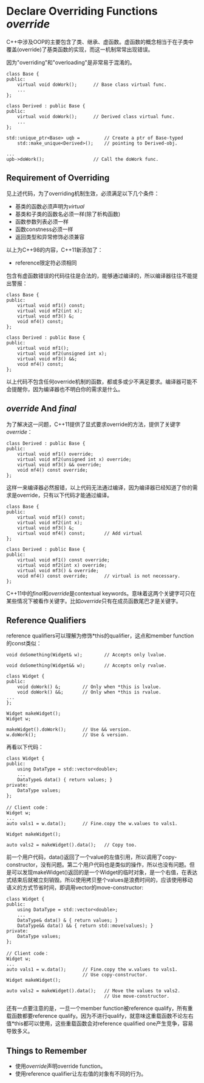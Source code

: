 # Declare Overriding Functions *override*

C++中涉及OOP的主要包含了类、继承、虚函数。虚函数的概念相当于在子类中覆盖(override)了基类函数的实现，而这一机制常常出现错误。

因为"overriding"和"overloading"是非常易于混淆的。

    class Base {
    public:
        virtual void doWork();      // Base class virtual func.
        ...
    };

    class Derived : public Base {
    public:
        virtual void doWork();      // Derived class virtual func.
        ...
    };

    std::unique_ptr<Base> uqb =         // Create a ptr of Base-typed
        std::make_unique<Derived>();    // pointing to Derived-obj.

    ...
    upb->doWork();                  // Call the doWork func.

## Requirement of Overriding

见上述代码，为了overriding机制生效，必须满足以下几个条件：

- 基类的函数必须声明为*virtual*
- 基类和子类的函数名必须一样(除了析构函数)
- 函数参数列表必须一样
- 函数constness必须一样
- 返回类型和异常修饰必须兼容

以上为C++98的内容，C++11新添加了：

- reference限定符必须相同 

包含有虚函数错误的代码往往是合法的，能够通过编译的，所以编译器往往不能提出警报：

    class Base {
    public:
        virtual void mf1() const;
        virtual void mf2(int x);
        virtual void mf3() &;
        void mf4() const;
    };

    class Derived : public Base {
    public:
        virtual void mf1();
        virtual void mf2(unsigned int x);
        virtual void mf3() &&;
        void mf4() const;
    };

以上代码不包含任何override机制的函数，都或多或少不满足要求。编译器可能不会提醒你，因为编译器也不明白你的需求是什么。

## *override* And *final*

为了解决这一问题，C++11提供了显式要求override的方法，提供了关键字*override*：

    class Derived : public Base {
    public:
        virtual void mf1() override;
        virtual void mf2(unsigned int x) override;
        virtual void mf3() && override;
        void mf4() const override;
    };

这样一来编译器必然报错，以上代码无法通过编译，因为编译器已经知道了你的需求是override，只有以下代码才能通过编译。

    class Base {
    public:
        virtual void mf1() const;
        virtual void mf2(int x);
        virtual void mf3() &;
        virtual void mf4() const;       // Add virtual
    };

    class Derived : public Base {
    public:
        virtual void mf1() const override;
        virtual void mf2(int x) override;
        virtual void mf3() & override;
        void mf4() const override;      // virtual is not necessary.
    };

C++11中的*final*和*override*是contextual keywords。意味着这两个关键字可只在某些情况下被看作关键字。比如*override*只有在成员函数尾巴才是关键字。

## Reference Qualifiers

reference qualifiers可以理解为修饰*this的qualifier，这点和member function的const类似：

    void doSomething(Widget& w);        // Accepts only lvalue.

    void doSomething(Widget&& w);       // Accepts only rvalue.

    class Widget {
    public:
        void doWork() &;        // Only when *this is lvalue.
        void doWork() &&;       // Only when *this is rvalue.
    ...
    };

    Widget makeWidget();
    Widget w;

    makeWidget().doWork();      // Use && version.
    w.doWork();                 // Use & version.

再看以下代码：

    class Widget {
    public:
        using DataType = std::vector<double>;
        ...
        DataType& data() { return values; }
    private:
        DataType values;
    };

    // Client code：
    Widget w;
    ...
    auto vals1 = w.data();      // Fine.copy the w.values to vals1.

    Widget makeWidget();

    auto vals2 = makeWidget().data();   // Copy too.

前一个用户代码，data()返回了一个value的左值引用，所以调用了copy-constructor，没有问题。第二个用户代码也是类似的操作，所以也没有问题。但是可以发现makeWidget()返回的是一个Widget的临时对象，是一个右值，在表达式结束后就被立刻销毁。所以使用拷贝整个values是浪费时间的，应该使用移动语义的方式节省时间，即调用vector的move-constructor:

    class Widget {
    public:
        using DataType = std::vector<double>;
        ...
        DataType& data() & { return values; }
        DataType&& data() && { return std::move(values); }
    private:
        DataType values;
    };

    // Client code：
    Widget w;
    ...
    auto vals1 = w.data();      // Fine.copy the w.values to vals1.
                                // Use copy-constructor.
    Widget makeWidget();

    auto vals2 = makeWidget().data();   // Move the values to vals2.
                                        // Use move-constructor.

还有一点要注意的是，一旦一个member function被reference qualify，所有重载函数都要reference qualify。因为不进行qualify，就意味这重载函数不论左右值*this都可以使用，这些重载函数会对reference qualified one产生竞争，容易导致多义。

## Things to Remember

- 使用*override*声明override function。
- 使用reference qualifier让左右值的对象有不同的行为。
